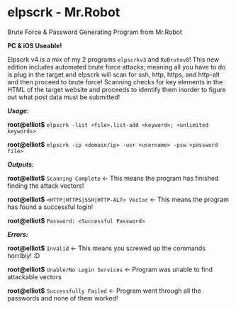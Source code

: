 # elpscrk - Mr.Robot

Brute Force & Password Generating Program from Mr.Robot

**PC & iOS Useable!**

Elpscrk v4 is a mix of my 2 programs `elpscrkv3` and `RoBrutev8`!
This new edition includes automated brute force attacks; meaning
all you have to do is plug in the target and elpscrk will scan for
ssh, http, https, and http-alt and then proceed to brute force!
Scanning checks for key elements in the HTML of the target website
and proceeds to identify them inorder to figure out what post data
must be submitted!

***Usage:***

**root@elliot$** `elpscrk -list <file>.list-add <keyword>; <unlimited keywords>`

**root@elliot$** `elpscrk -ip <domain/ip> -usr <username> -psw <password file>`

***Outputs:***

**root@elliot$** `Scanning Complete`   <- This means the program has finished finding the attack vectors!

**root@elliot$** `<HTTP|HTTPS|SSH|HTTP-ALT> Vector`   <- This means the program has found a successful login!

**root@elliot$** `Password: <Successful Password>` 

***Errors:***

**root@elliot$** `Invalid`   <- This means you screwed up the commands horribly! :D

**root@elliot$** `Unable/No Login Services`   <- Program was unable to find attackable vectors

**root@elliot$** `Successfully Failed`   <- Program went through all the passwords and none of them worked!
